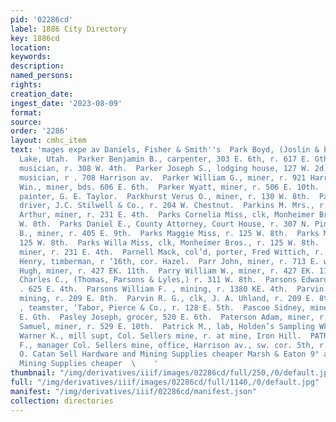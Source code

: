 ```yaml
---
pid: '02286cd'
label: 1886 City Directory
key: 1886cd
location: 
keywords: 
description: 
named_persons: 
rights: 
creation_date: 
ingest_date: '2023-08-09'
format: 
source: 
order: '2286'
layout: cmhc_item
text: 'mages expe av Daniels, Fisher & Smith''s  Park Boyd, (Joslin & Park,) r. Salt
  Lake, Utah.  Parker Benjamin B., carpenter, 303 E. 6th, r. 617 E. Gth.  Parker John,
  musician, r. 308 W. 4th.  Parker Joseph S., lodging house, 127 W. 2d.  Parker Toney,
  musician, r . 708 Harrison av.  Parker William G., miner, r. 921 Harrison av.  Parker
  Win., miner, bds. 606 E. 6th.  Parker Wyatt, miner, r. 506 E. 10th.  Parker W. G.,
  painter, G. E. Taylor.  Parkhurst Verus O., miner, r. 130 W. 8th.  Parkins John,
  driver, J.C. Stilwell & Co., r. 204 W. Chestnut.  Parkins M. Mrs., r. 302 W. 5th.  Parks
  Arthur, miner, r. 231 E. 4th.  Parks Cornelia Miss, clk, Monheimer Bros., r. 125
  W. 8th.  Parks Daniel E., County Attorney, Court House, r. 307 N. Pine.  Parks James
  B., miner, r. 405 E. 9th.  Parks Maggie Miss, r. 125 W. 8th.  Parks Mary Mrs., r.
  125 W. 8th.  Parks Willa Miss, clk, Monheimer Bros., r. 125 W. 8th.  Parks William,
  miner, r. 231 E. 4th.  Parnell Mack, col’d, porter, Fred Wittich, r. 223 W. 5th.  Parr
  Henry, timberman, r ‘16th, cor. Hazel.  Parr John, miner, r. 713 E. wth.  Parry
  Hugh, miner, r. 427 EK. 11th.  Parry William W., miner, r. 427 EK. 11th.  Parsons
  Charles C., (Thomas, Parsons & Lyles,) r. 311 W. 8th.  Parsons Edward, miner, 1
  . 625 E. 4th.  Parsons William F. , mining, r. 1380 KE. 4th.  Parvin Edward B. ,
  mining, r. 209 E. 8th.  Parvin R. G., clk, J. A. Uhland, r. 209 E. 8th.  Pasco (©.
  , teamster, ‘Tabor, Pierce & Co., r. 128 E. 5th.  Pascoe Sidney, miner, bds. 322
  E. Gth.  Pasley Joseph, grocer, 520 E. 6th.  Paterson Adam, miner, r. 531 EK. 10th.  Paterson
  Samuel, miner, r. 529 E. 10th.  Patrick M., lab, Holden’s Sampling Wks.  Patrick
  Warner K., mill supt, Col. Sellers mine, r. at mine, Iron Hill.  PATRICK WILLIAM
  F., manager Col. Sellers mine, office, Harrison av., sw. cor. 5th, r. 114 E. 8th.  adeeb
  O. Catan Sell Hardware and Mining Supplies cheaper Marsh & Eaton 9° aeroate 228
  Mining Supplies cheaper  \    '
thumbnail: "/img/derivatives/iiif/images/02286cd/full/250,/0/default.jpg"
full: "/img/derivatives/iiif/images/02286cd/full/1140,/0/default.jpg"
manifest: "/img/derivatives/iiif/02286cd/manifest.json"
collection: directories
---
```

